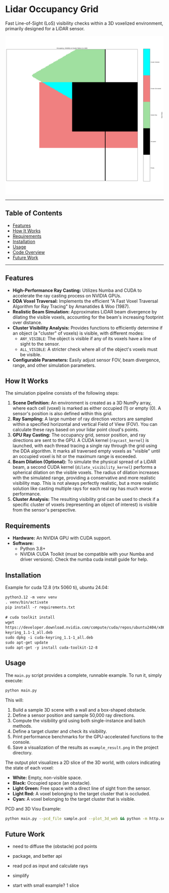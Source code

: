 # Lidar Occupancy Grid

Fast Line-of-Sight (LoS) visibility checks within a 3D voxelized environment, primarily designed for a LiDAR sensor.

![Example Result](example_result.png)

---

## Table of Contents

- [Features](#features)
- [How It Works](#how-it-works)
- [Requirements](#requirements)
- [Installation](#installation)
- [Usage](#usage)
- [Code Overview](#code-overview)
- [Future Work](#future-work)

---

## Features

- **High-Performance Ray Casting:** Utilizes Numba and CUDA to accelerate the ray casting process on NVIDIA GPUs.
- **DDA Voxel Traversal:** Implements the efficient "A Fast Voxel Traversal Algorithm for Ray Tracing" by Amanatides & Woo (1987).
- **Realistic Beam Simulation:** Approximates LiDAR beam divergence by dilating the visible voxels, accounting for the beam's increasing footprint over distance.
- **Cluster Visibility Analysis:** Provides functions to efficiently determine if an object (a "cluster" of voxels) is visible, with different modes:
  - `ANY_VISIBLE`: The object is visible if any of its voxels have a line of sight to the sensor.
  - `ALL_VISIBLE`: A stricter check where all of the object's voxels must be visible.
- **Configurable Parameters:** Easily adjust sensor FOV, beam divergence, range, and other simulation parameters.

## How It Works

The simulation pipeline consists of the following steps:

1.  **Scene Definition:** An environment is created as a 3D NumPy array, where each cell (voxel) is marked as either occupied (1) or empty (0). A sensor's position is also defined within this grid.
2.  **Ray Sampling:** A large number of ray direction vectors are sampled within a specified horizontal and vertical Field of View (FOV). You can calculate these rays based on your lidar point cloud's points.
3.  **GPU Ray Casting:** The occupancy grid, sensor position, and ray directions are sent to the GPU. A CUDA kernel (`raycast_kernel`) is launched, with each thread tracing a single ray through the grid using the DDA algorithm. It marks all traversed empty voxels as "visible" until an occupied voxel is hit or the maximum range is exceeded.
4.  **Beam Dilation (Optional):** To simulate the physical spread of a LiDAR beam, a second CUDA kernel (`dilate_visibility_kernel`) performs a spherical dilation on the visible voxels. The radius of dilation increases with the simulated range, providing a conservative and more realistic visibility map. This is not always perfectly realistic, but a more realistic solution like casting multiple rays for each real ray has much worse performance.
5.  **Cluster Analysis:** The resulting visibility grid can be used to check if a specific cluster of voxels (representing an object of interest) is visible from the sensor's perspective.

## Requirements

- **Hardware:** An NVIDIA GPU with CUDA support.
- **Software:**
  - Python 3.8+
  - NVIDIA CUDA Toolkit (must be compatible with your Numba and driver versions). Check the numba cuda install guide for help.

## Installation

Example for cuda 12.8 (rtx 5060 ti), ubuntu 24.04:

```
python3.12 -m venv venv
. venv/bin/activate
pip install -r requirements.txt

# cuda toolkit install
wget https://developer.download.nvidia.com/compute/cuda/repos/ubuntu2404/x86_64/cuda-keyring_1.1-1_all.deb
sudo dpkg -i cuda-keyring_1.1-1_all.deb
sudo apt-get update
sudo apt-get -y install cuda-toolkit-12-8
```

## Usage

The `main.py` script provides a complete, runnable example. To run it, simply execute:

```bash
python main.py
```

This will:

1.  Build a sample 3D scene with a wall and a box-shaped obstacle.
2.  Define a sensor position and sample 50,000 ray directions.
3.  Compute the visibility grid using both single-instance and batch methods.
4.  Define a target cluster and check its visibility.
5.  Print performance benchmarks for the GPU-accelerated functions to the console.
6.  Save a visualization of the results as `example_result.png` in the project directory.

The output plot visualizes a 2D slice of the 3D world, with colors indicating the state of each voxel:

- **White:** Empty, non-visible space.
- **Black:** Occupied space (an obstacle).
- **Light Green:** Free space with a direct line of sight from the sensor.
- **Light Red:** A voxel belonging to the target cluster that is occluded.
- **Cyan:** A voxel belonging to the target cluster that is visible.

PCD and 3D Visu Example:

```bash
python main.py --pcd_file sample.pcd --plot_3d_web && python -m http.server 8474
```

## Future Work

- need to diffuse the (obstacle) pcd points

- package, and better api
- read pcd as input and calculate rays

- simplify
- start with small example? 1 slice
